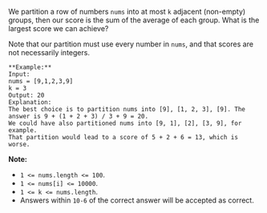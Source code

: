 We partition a row of numbers `nums` into at most `k` adjacent (non-empty)
groups, then our score is the sum of the average of each group. What is the
largest score we can achieve?

Note that our partition must use every number in `nums`, and that scores are
not necessarily integers.

    
    
    **Example:**
    Input: 
    nums = [9,1,2,3,9]
    k = 3
    Output: 20
    Explanation: 
    The best choice is to partition nums into [9], [1, 2, 3], [9]. The answer is 9 + (1 + 2 + 3) / 3 + 9 = 20.
    We could have also partitioned nums into [9, 1], [2], [3, 9], for example.
    That partition would lead to a score of 5 + 2 + 6 = 13, which is worse.
    



**Note:**

  * `1 <= nums.length <= 100`.
  * `1 <= nums[i] <= 10000`.
  * `1 <= k <= nums.length`.
  * Answers within `10-6` of the correct answer will be accepted as correct.

